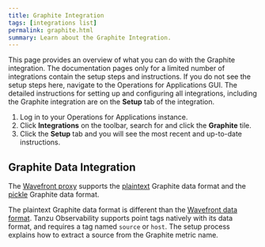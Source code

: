 ```yaml
---
title: Graphite Integration
tags: [integrations list]
permalink: graphite.html
summary: Learn about the Graphite Integration.
---
```


This page provides an overview of what you can do with the Graphite integration. The documentation pages only for a limited number of integrations contain the setup steps and instructions. If you do not see the setup steps here, navigate to the Operations for Applications GUI. The detailed instructions for setting up and configuring all integrations, including the Graphite integration are on the **Setup** tab of the integration.

1. Log in to your Operations for Applications instance. 
2. Click **Integrations** on the toolbar, search for and click the **Graphite** tile. 
3. Click the **Setup** tab and you will see the most recent and up-to-date instructions.

## Graphite Data Integration

The [Wavefront proxy](https://docs.wavefront.com/proxies.html) supports the [plaintext](http://graphite.readthedocs.io/en/latest/feeding-carbon.html#the-plaintext-protocol) Graphite data format and the [pickle](http://graphite.readthedocs.io/en/latest/feeding-carbon.html#the-pickle-protocol) Graphite data format.

The plaintext Graphite data format is different than the [Wavefront data format](https://docs.wavefront.com/wavefront_data_format.html).  Tanzu Observability supports point tags natively with its data format, and requires a tag named `source` or `host`.  The setup process explains how to extract a source from the Graphite metric name.



